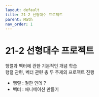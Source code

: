 ```yaml
---
layout: default
title: 21-2 선형대수 프로젝트
parent: Math
nav_order: 1
---
```


# 21-2 선형대수 프로젝트

행렬과 벡터에 관한 기본적인 개념 학습<br>
행렬 관련, 벡터 관련 총 두 주제의 프로젝트 진행

- 행렬 : 철판 인데 ?
- 벡터 : 애니메이션 만들기
